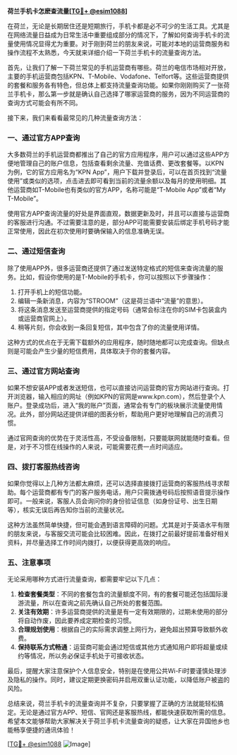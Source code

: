 **荷兰手机卡怎麽查流量[[TG💪+ @esim1088](https://t.me/s/esim1088)]**

在荷兰，无论是长期居住还是短期旅行，手机卡都是必不可少的生活工具。尤其是在网络流量日益成为日常生活中重要组成部分的情况下，了解如何查询手机卡的流量使用情况显得尤为重要。对于刚到荷兰的朋友来说，可能对本地的运营商服务和操作流程不太熟悉，今天就来详细介绍一下荷兰手机卡的流量查询方法。

首先，让我们了解一下荷兰常见的手机运营商有哪些。荷兰的电信市场相对开放，主要的手机运营商包括KPN、T-Mobile、Vodafone、Telfort等。这些运营商提供的套餐和服务各有特色，但总体上都支持流量查询功能。如果你刚刚购买了一张荷兰手机卡，那么第一步就是确认自己选择了哪家运营商的服务，因为不同运营商的查询方式可能会有所不同。

接下来，我们来看看最常见的几种流量查询方法：

### 一、通过官方APP查询

大多数荷兰的手机运营商都推出了自己的官方应用程序，用户可以通过这些APP方便地管理自己的账户信息，包括查看剩余流量、充值话费、更改套餐等。以KPN为例，它的官方应用名为“KPN App”，用户下载并登录后，可以在首页找到“流量使用”或类似的选项，点击进去即可看到当前的流量余额以及每月的使用明细。其他运营商如T-Mobile也有类似的官方APP，名称可能是“T-Mobile App”或者“My T-Mobile”。

使用官方APP查询流量的好处是界面直观，数据更新及时，并且可以直接与运营商的客服进行沟通。不过需要注意的是，部分APP可能需要安装后绑定手机号码才能正常使用，因此在初次使用时要确保输入的信息准确无误。

### 二、通过短信查询

除了使用APP外，很多运营商还提供了通过发送特定格式的短信来查询流量的服务。比如，假设你使用的是T-Mobile的手机卡，你可以按照以下步骤操作：

1. 打开手机上的短信功能。
2. 编辑一条新消息，内容为“STROOM”（这是荷兰语中“流量”的意思）。
3. 将这条消息发送至运营商提供的指定号码（通常会标注在你的SIM卡包装盒内或运营商官网上）。
4. 稍等片刻，你会收到一条回复短信，其中包含了你的流量使用详情。

这种方式的优点在于无需下载额外的应用程序，随时随地都可以完成查询。但缺点则是可能会产生少量的短信费用，具体取决于你的套餐内容。

### 三、通过官方网站查询

如果不想安装APP或者发送短信，也可以直接访问运营商的官方网站进行查询。打开浏览器，输入相应的网址（例如KPN的官网是www.kpn.com），然后登录个人账户。登录成功后，进入“我的账户”页面，通常会有专门的板块展示流量使用情况。此外，部分网站还提供详细的图表分析，帮助用户更好地理解自己的消费习惯。

通过官网查询的优势在于灵活性高，不受设备限制，只要能联网就能随时查看。但是，对于不习惯在线操作的人来说，可能需要花费一点时间适应。

### 四、拨打客服热线咨询

如果你觉得以上几种方法都太麻烦，还可以选择直接拨打运营商的客服热线寻求帮助。每个运营商都有专门的客户服务电话，用户只需拨通号码后按照语音提示操作即可。一般来说，客服人员会询问你的身份验证信息（如身份证号、出生日期等），核实无误后再告知你当前的流量状况。

这种方法虽然简单快捷，但可能会遇到语言障碍的问题。尤其是对于英语水平有限的朋友来说，与客服交流可能会比较困难。因此，在拨打之前最好提前准备好相关资料，并尽量选择工作时间内拨打，以便获得更高效的响应。

### 五、注意事项

无论采用哪种方式进行流量查询，都需要牢记以下几点：

1. **检查套餐类型**：不同的套餐包含的流量额度不同，有的套餐可能还包括国际漫游流量，所以在查询之前先确认自己所处的套餐范围。
2. **关注有效期**：许多运营商提供的流量是有一定有效期限的，过期未使用的部分将自动作废，因此要养成定期检查的习惯。
3. **合理规划使用**：根据自己的实际需求调整上网行为，避免超出预算导致额外收费。
4. **保持联系方式畅通**：运营商可能会通过短信或其他方式通知用户即将超量或续约等情况，所以务必保证手机处于可接收状态。

最后，提醒大家注意保护个人信息安全，特别是在使用公共Wi-Fi时要谨慎处理涉及隐私的操作。同时，建议定期更换密码并启用双重认证功能，以降低账户被盗的风险。

总结来说，荷兰手机卡的流量查询并不复杂，只要掌握了正确的方法就能轻松搞定。无论是通过官方APP、短信、官网还是客服热线，都能快速获取所需的信息。希望本文能够帮助大家解决关于荷兰手机卡流量查询的疑惑，让大家在异国他乡也能畅享便捷的通讯体验！

[[TG💪+ @esim1088](https://t.me/s/esim1088) ![Image](https://i.postimg.cc/4NQfJmqS/Snipaste-2025-05-13-00-14-12.png)]